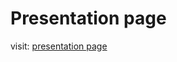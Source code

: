 # Presentation page

visit: [presentation page](http://YomariCodeCamp2015.github.io/impress-tutorial)
